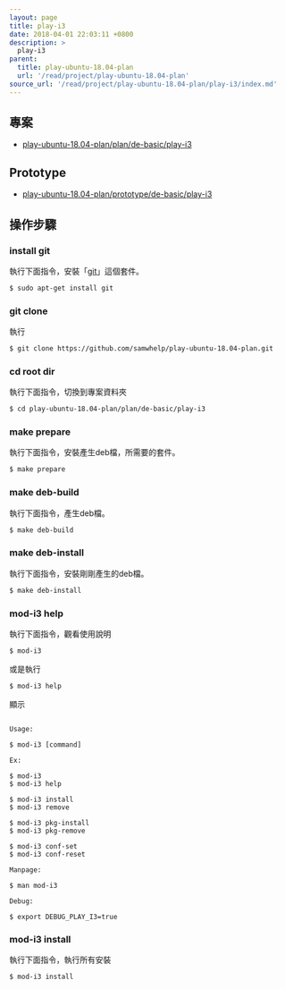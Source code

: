 ```yaml
---
layout: page
title: play-i3
date: 2018-04-01 22:03:11 +0800
description: >
  play-i3
parent:
  title: play-ubuntu-18.04-plan
  url: '/read/project/play-ubuntu-18.04-plan'
source_url: '/read/project/play-ubuntu-18.04-plan/play-i3/index.md'
---
```



## 專案

* [play-ubuntu-18.04-plan/plan/de-basic/play-i3](https://github.com/samwhelp/play-ubuntu-18.04-plan/tree/master/plan/de-basic/play-i3)


## Prototype

* [play-ubuntu-18.04-plan/prototype/de-basic/play-i3](https://github.com/samwhelp/play-ubuntu-18.04-plan/tree/master/prototype/de-basic/play-i3)


## 操作步驟


### install git

執行下面指令，安裝「[git](https://packages.ubuntu.com/bionic/git)」這個套件。

``` sh
$ sudo apt-get install git
```


### git clone

執行

``` sh
$ git clone https://github.com/samwhelp/play-ubuntu-18.04-plan.git
```


### cd root dir

執行下面指令，切換到專案資料夾

``` sh
$ cd play-ubuntu-18.04-plan/plan/de-basic/play-i3
```


### make prepare

執行下面指令，安裝產生deb檔，所需要的套件。

``` sh
$ make prepare
```


### make deb-build

執行下面指令，產生deb檔。

``` sh
$ make deb-build
```


### make deb-install

執行下面指令，安裝剛剛產生的deb檔。

``` sh
$ make deb-install
```


### mod-i3 help

執行下面指令，觀看使用說明

``` sh
$ mod-i3
```

或是執行

``` sh
$ mod-i3 help
```

顯示

```

Usage:

$ mod-i3 [command]

Ex:

$ mod-i3
$ mod-i3 help

$ mod-i3 install
$ mod-i3 remove

$ mod-i3 pkg-install
$ mod-i3 pkg-remove

$ mod-i3 conf-set
$ mod-i3 conf-reset

Manpage:

$ man mod-i3

Debug:

$ export DEBUG_PLAY_I3=true

```


### mod-i3 install

執行下面指令，執行所有安裝

``` sh
$ mod-i3 install
```
